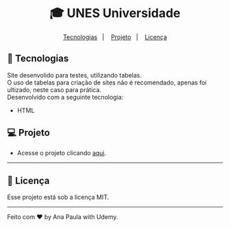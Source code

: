 <h1 align="center"> 🎓 UNES Universidade </h1>

<p align="center">
  <a href="#-tecnologias">Tecnologias</a>&nbsp;&nbsp;&nbsp;|&nbsp;&nbsp;&nbsp;
  <a href="#-projeto">Projeto</a>&nbsp;&nbsp;&nbsp;|&nbsp;&nbsp;&nbsp;
  <a href="#memo-licença">Licença</a>
</p>

## 🚀 Tecnologias

Site desenvolido para testes, utilizando tabelas.<br>
O uso de tabelas para criação de sites não é recomendado, apenas foi ultizado, neste caso para prática.<br>
Desenvolvido com a seguinte tecnologia:

- HTML

## 💻 Projeto

- Acesse o projeto clicando [aqui](https://a-paulaassuncao.github.io/Unes_Universidade/).

---

## :memo: Licença

Esse projeto está sob a licença MIT.

---

Feito com ♥ by Ana Paula with Udemy.
